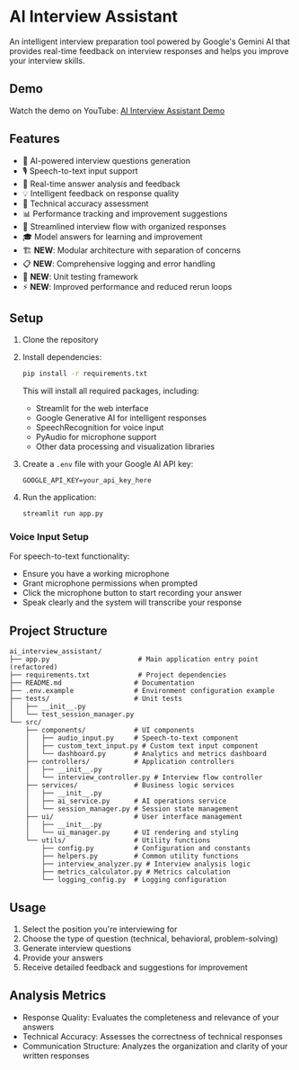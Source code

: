 # AI Interview Assistant

An intelligent interview preparation tool powered by Google's Gemini AI that provides real-time feedback on interview responses and helps you improve your interview skills.

## Demo
Watch the demo on YouTube: [AI Interview Assistant Demo](https://youtu.be/2btoXXkE9K0)

## Features

- 🤖 AI-powered interview questions generation
- 🎙️ Speech-to-text input support
- 📝 Real-time answer analysis and feedback
- 💡 Intelligent feedback on response quality
- 🎯 Technical accuracy assessment
- 📊 Performance tracking and improvement suggestions
- 🔄 Streamlined interview flow with organized responses
- 🎓 Model answers for learning and improvement
- 🏗️ **NEW**: Modular architecture with separation of concerns
- 📋 **NEW**: Comprehensive logging and error handling
- 🧪 **NEW**: Unit testing framework
- ⚡ **NEW**: Improved performance and reduced rerun loops

## Setup

1. Clone the repository
2. Install dependencies:
   ```bash
   pip install -r requirements.txt
   ```
   This will install all required packages, including:
   - Streamlit for the web interface
   - Google Generative AI for intelligent responses
   - SpeechRecognition for voice input
   - PyAudio for microphone support
   - Other data processing and visualization libraries

3. Create a `.env` file with your Google AI API key:
   ```
   GOOGLE_API_KEY=your_api_key_here
   ```

4. Run the application:
   ```bash
   streamlit run app.py
   ```

### Voice Input Setup
For speech-to-text functionality:
- Ensure you have a working microphone
- Grant microphone permissions when prompted
- Click the microphone button to start recording your answer
- Speak clearly and the system will transcribe your response

## Project Structure

```
ai_interview_assistant/
├── app.py                      # Main application entry point (refactored)
├── requirements.txt            # Project dependencies
├── README.md                  # Documentation
├── .env.example               # Environment configuration example
├── tests/                     # Unit tests
│   ├── __init__.py
│   └── test_session_manager.py
└── src/
    ├── components/            # UI components
    │   ├── audio_input.py     # Speech-to-text component
    │   ├── custom_text_input.py # Custom text input component
    │   └── dashboard.py       # Analytics and metrics dashboard
    ├── controllers/           # Application controllers
    │   ├── __init__.py
    │   └── interview_controller.py # Interview flow controller
    ├── services/              # Business logic services
    │   ├── __init__.py
    │   ├── ai_service.py      # AI operations service
    │   └── session_manager.py # Session state management
    ├── ui/                    # User interface management
    │   ├── __init__.py
    │   └── ui_manager.py      # UI rendering and styling
    └── utils/                 # Utility functions
        ├── config.py          # Configuration and constants
        ├── helpers.py         # Common utility functions
        ├── interview_analyzer.py # Interview analysis logic
        ├── metrics_calculator.py # Metrics calculation
        └── logging_config.py  # Logging configuration
```

## Usage

1. Select the position you're interviewing for
2. Choose the type of question (technical, behavioral, problem-solving)
3. Generate interview questions
4. Provide your answers
5. Receive detailed feedback and suggestions for improvement

## Analysis Metrics

- Response Quality: Evaluates the completeness and relevance of your answers
- Technical Accuracy: Assesses the correctness of technical responses
- Communication Structure: Analyzes the organization and clarity of your written responses
